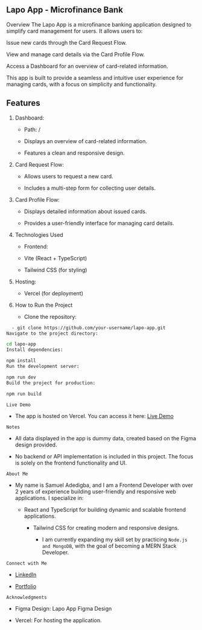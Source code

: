 ## Lapo App - Microfinance Bank
Overview
The Lapo App is a microfinance banking application designed to simplify card management for users. It allows users to:

Issue new cards through the Card Request Flow.

View and manage card details via the Card Profile Flow.

Access a Dashboard for an overview of card-related information.

This app is built to provide a seamless and intuitive user experience for managing cards, with a focus on simplicity and functionality.

## Features
1. Dashboard:

   - Path: /

   - Displays an overview of card-related information.

   - Features a clean and responsive design.

2. Card Request Flow:

   - Allows users to request a new card.

   - Includes a multi-step form for collecting user details.

3. Card Profile Flow:

   - Displays detailed information about issued cards.

   - Provides a user-friendly interface for managing card details.

4. Technologies Used
   - Frontend:

   - Vite (React + TypeScript)

   - Tailwind CSS (for styling)

5. Hosting:

   - Vercel (for deployment)

6. How to Run the Project
   - Clone the repository:

```bash
  - git clone https://github.com/your-username/lapo-app.git
Navigate to the project directory:
```
```bash
cd lapo-app
Install dependencies:
```
```bash
npm install
Run the development server:
```
``` bash
npm run dev
Build the project for production:
```
```bash
npm run build
```

 ```Live Demo```
   - The app is hosted on Vercel. You can access it here:
 [Live Demo](https://lapo-app.vercel.app)

```Notes```
- All data displayed in the app is dummy data, created based on the Figma design provided.

- No backend or API implementation is included in this project. The focus is solely on the frontend functionality and UI.

```About Me```
  - My name is Samuel Adedigba, and I am a Frontend Developer with over 2 years of experience building user-friendly and responsive web applications. I specialize in:

      - React and TypeScript for building dynamic and scalable frontend applications.

         - Tailwind CSS for creating modern and responsive designs.

            - I am currently expanding my skill set by practicing ```Node.js and MongoDB```, with the goal of becoming a MERN Stack Developer.

```Connect with Me```
   - [LinkedIn](https://www.linkedin.com/in/samuel-adedigba)

   - [Portfolio](https://samuel-adedigba.vercel.app/)

```Acknowledgments```
  - Figma Design: Lapo App Figma Design

  - Vercel: For hosting the application.